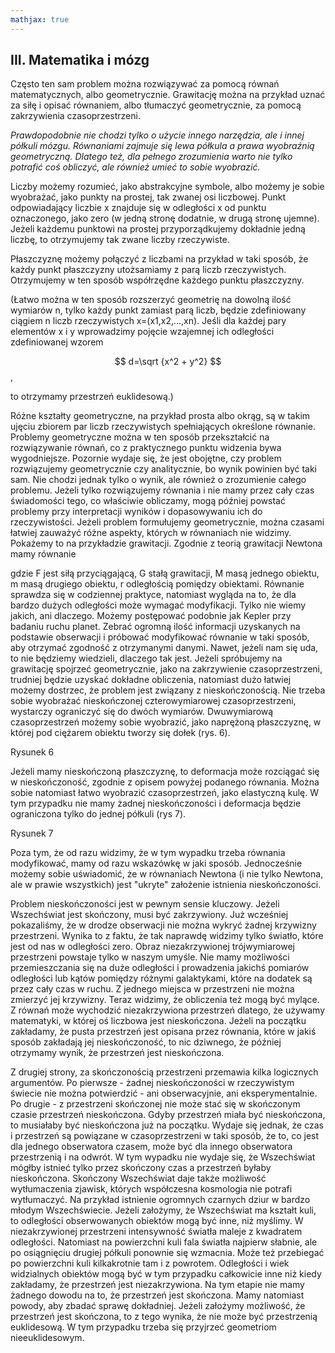 ```yaml
---
mathjax: true
---
```

## III. Matematika i mózg

Często ten sam problem można rozwiązywać za pomocą równań matematycznych,
albo geometrycznie. Grawitację można na przykład uznać za siłę i opisać równaniem,
albo tłumaczyć geometrycznie, za pomocą zakrzywienia czasoprzestrzeni.

*Prawdopodobnie nie chodzi tylko o użycie innego narzędzia, ale i innej półkuli mózgu.
Równaniami zajmuje się lewa półkula a prawa wyobraźnią geometryczną.
Dlatego też, dla pełnego zrozumienia warto nie tylko potrafić coś obliczyć,
ale również umieć to sobie wyobrazić.*

Liczby możemy rozumieć, jako abstrakcyjne symbole, albo możemy je sobie wyobrażać,
jako punkty na prostej, tak zwanej osi liczbowej.
Punkt odpowiadający liczbie x znajduje się w odległości x od punktu oznaczonego,
jako zero (w jedną stronę dodatnie, w drugą stronę ujemne).
Jeżeli każdemu punktowi na prostej przyporządkujemy dokładnie jedną liczbę,
to otrzymujemy tak zwane liczby rzeczywiste.

Płaszczyznę możemy połączyć z liczbami na przykład w taki sposób,
że każdy punkt płaszczyzny utożsamiamy z parą liczb rzeczywistych.
Otrzymujemy w ten sposób współrzędne każdego punktu płaszczyzny.


(Łatwo można w ten sposób rozszerzyć geometrię na dowolną ilość wymiarów n, tylko każdy punkt
zamiast parą liczb, będzie zdefiniowany ciągiem n liczb rzeczywistych x=(x1,x2,...,xn).
Jeśli dla każdej pary elementów x i y wprowadzimy pojęcie wzajemnej ich odległości
zdefiniowanej wzorem

$$ d=\sqrt {x^2 + y^2}  $$,

to otrzymamy przestrzeń euklidesową.)

Różne kształty geometryczne, na przykład prosta albo okrąg, są w takim ujęciu zbiorem par liczb rzeczywistych spełniających określone równanie. Problemy geometryczne można w ten sposób przekształcić na rozwiązywanie równań, co z praktycznego punktu widzenia bywa wygodniejsze.
Pozornie wydaje się, że jest obojętne, czy problem rozwiązujemy geometrycznie czy analitycznie, bo wynik powinien być taki sam. Nie chodzi jednak tylko o wynik, ale również o zrozumienie całego problemu. Jeżeli tylko rozwiązujemy równania i nie mamy przez cały czas świadomości tego, co właściwie obliczamy, mogą później powstać problemy przy interpretacji wyników i dopasowywaniu ich do rzeczywistości. Jeżeli problem formułujemy geometrycznie, można czasami łatwiej zauważyć różne aspekty, których w równaniach nie widzimy.
Pokażemy to na przykładzie grawitacji. Zgodnie z  teorią grawitacji Newtona mamy równanie



gdzie F jest siłą przyciągającą, G stałą grawitacji, M masą jednego obiektu,  m masą drugiego obiektu, r odległością pomiędzy  obiektami. Równanie sprawdza się w codziennej praktyce, natomiast wygląda na to, że dla bardzo dużych odległości może wymagać modyfikacji. Tylko nie wiemy jakich, ani dlaczego. Możemy postępować podobnie jak Kepler przy badaniu ruchu planet. Zebrać ogromną ilość informacji uzyskanych na podstawie obserwacji i próbować modyfikować równanie w taki sposób, aby otrzymać zgodność z otrzymanymi danymi. Nawet, jeżeli nam się uda, to nie będziemy wiedzieli, dlaczego tak jest.
Jeżeli spróbujemy na grawitację spojrzeć geometrycznie, jako na zakrzywienie czasoprzestrzeni, trudniej będzie uzyskać dokładne obliczenia, natomiast dużo łatwiej możemy dostrzec, że problem jest związany z nieskończonością.
Nie trzeba sobie wyobrażać nieskończonej czterowymiarowej czasoprzestrzeni, wystarczy ograniczyć się do dwóch wymiarów. Dwuwymiarową czasoprzestrzeń możemy sobie wyobrazić, jako naprężoną płaszczyznę, w której pod ciężarem obiektu tworzy się dołek (rys. 6).




Rysunek 6

 Jeżeli mamy nieskończoną płaszczyznę, to deformacja może rozciągać się w nieskończoność, zgodnie z opisem powyżej podanego równania. Można sobie natomiast łatwo wyobrazić czasoprzestrzeń, jako elastyczną kulę. W tym przypadku nie mamy żadnej nieskończoności i deformacja będzie ograniczona tylko do jednej półkuli (rys 7).  




Rysunek 7

Poza tym, że od razu widzimy, że w tym wypadku trzeba równania modyfikować, mamy od razu wskazówkę w jaki sposób. Jednocześnie możemy sobie uświadomić, że w równaniach Newtona (i nie tylko Newtona, ale w prawie wszystkich) jest "ukryte" założenie  istnienia nieskończoności. 

Problem nieskończoności jest w pewnym sensie kluczowy. Jeżeli Wszechświat jest skończony, musi być zakrzywiony. 
Już wcześniej pokazaliśmy, że w drodze obserwacji nie można wykryć żadnej krzywizny przestrzeni. Wynika to z faktu, że tak naprawdę widzimy tylko światło, które jest od nas w odległości zero. Obraz niezakrzywionej trójwymiarowej przestrzeni powstaje tylko w naszym umyśle. Nie mamy możliwości przemieszczania się na duże odległości i prowadzenia jakichś pomiarów odległości lub kątów pomiędzy różnymi galaktykami, które na dodatek są przez cały czas w ruchu. Z jednego miejsca w przestrzeni nie można zmierzyć jej krzywizny. 
Teraz widzimy, że obliczenia też mogą być mylące. Z równań może wychodzić niezakrzywiona przestrzeń dlatego, że używamy matematyki, w której oś liczbowa jest nieskończona. Jeżeli na początku zakładamy, że pusta przestrzeń jest opisana przez równania, które w jakiś sposób zakładają jej nieskończoność, to nic dziwnego, że później otrzymamy wynik, że przestrzeń jest nieskończona.

Z drugiej strony, za skończonością przestrzeni przemawia kilka logicznych argumentów. Po pierwsze - żadnej nieskończoności w rzeczywistym świecie nie można potwierdzić - ani obserwacyjnie, ani eksperymentalnie. Po drugie - z przestrzeni skończonej nie może stać się w skończonym czasie przestrzeń nieskończona. Gdyby przestrzeń miała być nieskończona, to musiałaby być nieskończona już na początku. Wydaje się jednak, że czas i przestrzeń są powiązane w czasoprzestrzeni w taki sposób, że to, co jest dla jednego obserwatora czasem, może być dla innego obserwatora przestrzenią i na odwrót. W tym wypadku nie wydaje się, że Wszechświat mógłby istnieć tylko przez skończony czas a przestrzeń byłaby nieskończona.
Skończony Wszechświat daje także możliwość wytłumaczenia zjawisk, których współczesna kosmologia nie potrafi wytłumaczyć. Na przykład istnienie ogromnych czarnych dziur w bardzo młodym Wszechświecie. Jeżeli założymy, że Wszechświat ma kształt kuli, to odległości obserwowanych obiektów mogą być inne, niż myślimy. W niezakrzywionej przestrzeni intensywność światła maleje z kwadratem odległości. Natomiast na powierzchni kuli fala światła najpierw słabnie, ale po osiągnięciu drugiej półkuli ponownie się wzmacnia. Może też przebiegać po powierzchni kuli kilkakrotnie tam i z powrotem. Odległości i wiek widzialnych obiektów mogą być w tym przypadku całkowicie inne niż kiedy zakładamy, że przestrzeń jest niezakrzywiona.
Na tym etapie nie mamy żadnego dowodu na to, że przestrzeń jest skończona. Mamy natomiast powody, aby zbadać sprawę dokładniej. Jeżeli założymy możliwość, że przestrzeń jest skończona, to z tego wynika, że nie może być przestrzenią euklidesową. W tym przypadku trzeba się przyjrzeć geometriom nieeuklidesowym.
